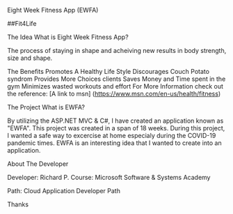 Eight Week Fitness App (EWFA)

##Fit4Life

The Idea
What is Eight Week Fitness App?

The process of staying in shape and acheiving new results in body strength, size and shape.

The Benefits
Promotes A Healthy Life Style
Discourages Couch Potato syndrom
Provides More Choices clients
Saves Money and Time spent in the gym
Minimizes wasted workouts and effort
For More Information check out the reference: [A link to msn] (https://www.msn.com/en-us/health/fitness)

The Project
What is EWFA?

By utilizing the ASP.NET MVC & C#, I have created an application known as "EWFA". This project was created in a span of 18 weeks. During this project, I wanted a safe way to excercise at home especialy during the COVID-19 pandemic times. EWFA is an interesting idea that I wanted to create into an application.

About The Developer

Developer: Richard P.
Course: Microsoft Software & Systems Academy

Path: Cloud Application Developer Path

Thanks
